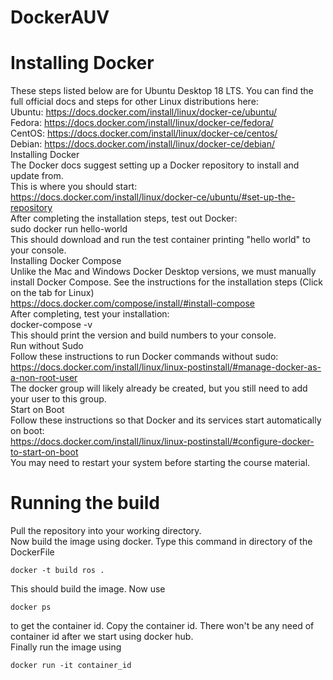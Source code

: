 # DockerAUV
# Installing Docker

These steps listed below are for Ubuntu Desktop 18 LTS. You can find the full official docs and steps for other Linux distributions here:  
Ubuntu: https://docs.docker.com/install/linux/docker-ce/ubuntu/  
Fedora: https://docs.docker.com/install/linux/docker-ce/fedora/  
CentOS: https://docs.docker.com/install/linux/docker-ce/centos/  
Debian: https://docs.docker.com/install/linux/docker-ce/debian/  
Installing Docker  
The Docker docs suggest setting up a Docker repository to install and update from.   
This is where you should start:  
https://docs.docker.com/install/linux/docker-ce/ubuntu/#set-up-the-repository  
After completing the installation steps, test out Docker:  
sudo docker run hello-world  
This should download and run the test container printing "hello world" to your console.   
Installing Docker Compose  
Unlike the Mac and Windows Docker Desktop versions, we must manually install Docker Compose. See the instructions for the installation steps (Click on the tab for Linux)  
https://docs.docker.com/compose/install/#install-compose  
After completing, test your installation:  
docker-compose -v  
This should print the version and build numbers to your console.   
Run without Sudo  
Follow these instructions to run Docker commands without sudo:  
https://docs.docker.com/install/linux/linux-postinstall/#manage-docker-as-a-non-root-user  
The docker group will likely already be created, but you still need to add your user to this group.  
Start on Boot  
Follow these instructions so that Docker and its services start automatically on boot:  
https://docs.docker.com/install/linux/linux-postinstall/#configure-docker-to-start-on-boot  
You may need to restart your system before starting the course material.  

# Running the build
Pull the repository into your working directory.   
Now build the image using docker. Type this command in directory of the DockerFile
```Shell
docker -t build ros .
```
This should build the image. Now use 
```
docker ps
```
to get the container id. Copy the container id. There won't be any need of container id after we start using docker hub.  
Finally run the image using

```
docker run -it container_id 
```
